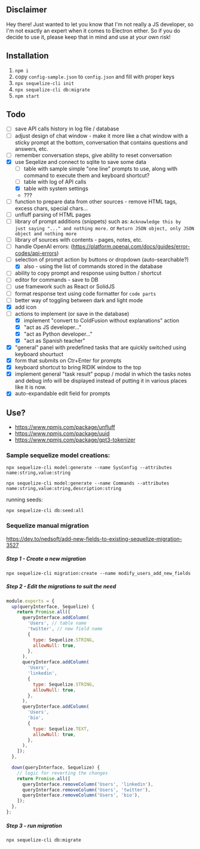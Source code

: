 ## Disclaimer

Hey there! Just wanted to let you know that I'm not really a JS developer, so I'm not exactly an expert when it comes to Electron either. So if you do decide to use it, please keep that in mind and use at your own risk! 

## Installation
1. `npm i`
2. copy `config-sample.json` to `config.json` and fill with proper keys
3. `npx sequelize-cli init`
4. `npx sequelize-cli db:migrate`
3. `npm start`


## Todo
- [ ] save API calls history in log file / database
- [ ] adjust design of chat window - make it more like a chat window with a sticky prompt at the bottom, conversation that contains questions and answers, etc.
- [ ] remember conversation steps, give ability to reset conversation
- [X] use Seqelize and connect to sqlite to save some data
  - [ ] table with sample simple "one line" prompts to use, along with command to execute them and keyboard shortcut?
  - [ ] table with log of API calls
  - [X] table with system settings
  - ???
- [ ] function to prepare data from other sources - remove HTML tags, excess chars, special chars...
- [ ] unfluff parsing of HTML pages
- [ ] library of prompt additions (snippets) such as: `Acknowledge this by just saying "..." and nothing more.` or `Return JSON object, only JSON object and nothing more`
- [ ] library of sources with contents - pages, notes, etc.
- [ ] handle OpenAI errors: (https://platform.openai.com/docs/guides/error-codes/api-errors)
- [ ] selection of prompt action by buttons or dropdown (auto-searchable?)
  - [X] also - using the list of commands stored in the database
- [ ] ability to copy prompt and response using button / shortcut
- [ ] editor for commands - save to DB
- [ ] use framework such as React or SolidJS
- [ ] format response text using code formatter for ``` code parts ```
- [ ] better way of toggling between dark and light mode
- [X] add icon
- [ ] actions to implement (or save in the database)
  - [X] implement "convert to ColdFusion without explanations" action
  - [X] "act as JS developer..."
  - [X] "act as Python developer..."
  - [X] "act as Spanish teacher"
- [X] "general" panel with predefined tasks that are quickly switched using keyboard shourtuct
- [X] form that submits on Ctr+Enter for prompts
- [X] keyboard shortcut to bring RIDIK window to the top
- [X] implement general "task result" popup / modal in which the tasks notes and debug info will be displayed instead of putting it in various places like it is now.
- [X] auto-expandable edit field for prompts

## Use?
- https://www.npmjs.com/package/unfluff
- https://www.npmjs.com/package/uuid
- https://www.npmjs.com/package/gpt3-tokenizer

### Sample sequelize model creations:

`npx sequelize-cli model:generate --name SysConfig --attributes name:string,value:string`

`npx sequelize-cli model:generate --name Commands --attributes name:string,value:string,description:string`

running seeds:

`npx sequelize-cli db:seed:all`

### Sequelize manual migration
https://dev.to/nedsoft/add-new-fields-to-existing-sequelize-migration-3527

##### Step 1 - Create a new migration
`npx sequelize-cli migration:create --name modify_users_add_new_fields`

##### Step 2 - Edit the migrations to suit the need
```javascript
module.exports = {
  up(queryInterface, Sequelize) {
    return Promise.all([
      queryInterface.addColumn(
        'Users', // table name
        'twitter', // new field name
        {
          type: Sequelize.STRING,
          allowNull: true,
        },
      ),
      queryInterface.addColumn(
        'Users',
        'linkedin',
        {
          type: Sequelize.STRING,
          allowNull: true,
        },
      ),
      queryInterface.addColumn(
        'Users',
        'bio',
        {
          type: Sequelize.TEXT,
          allowNull: true,
        },
      ),
    ]);
  },

  down(queryInterface, Sequelize) {
    // logic for reverting the changes
    return Promise.all([
      queryInterface.removeColumn('Users', 'linkedin'),
      queryInterface.removeColumn('Users', 'twitter'),
      queryInterface.removeColumn('Users', 'bio'),
    ]);
  },
};
```

##### Step 3 - run migration
`npx sequelize-cli db:migrate`

